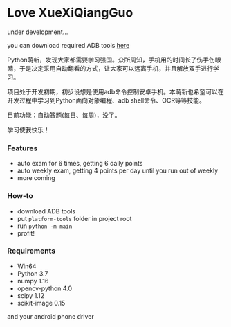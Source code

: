 # Love XueXiQiangGuo
under development...

you can download required ADB tools [here](https://developer.android.com/studio/releases/platform-tools)

Python萌新，发现大家都需要学习强国。众所周知，手机用的时间长了伤手伤眼睛，于是决定采用自动翻看的方式，让大家可以远离手机，并且解放双手进行学习。

项目处于开发初期，初步设想是使用adb命令控制安卓手机。本萌新也希望可以在开发过程中学习到Python面向对象编程、adb shell命令、OCR等等技能。

目前功能：自动答题(每日、每周)，没了。

学习使我快乐！

### Features
- auto exam for 6 times, getting 6 daily points
- auto weekly exam, getting 4 points per day until you run out of weekly
- more coming


### How-to
- download ADB tools
- put `platform-tools` folder in project root
- run `python -m main`
- profit!

### Requirements
- Win64
- Python 3.7
- numpy 1.16
- opencv-python 4.0
- scipy 1.12
- scikit-image 0.15

and your android phone driver